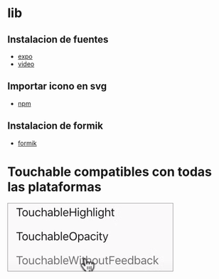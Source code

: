 # lib

## Instalacion de fuentes

- [expo](https://docs.expo.dev/versions/latest/sdk/font/#are-you-using-this-library-in-a)
- [video](https://www.youtube.com/watch?v=25pG-T7jbGM)

## Importar icono en svg

- [npm](https://www.npmjs.com/package/react-native-svg-transformer)

## Instalacion de formik

- [formik](https://formik.org/docs/overview)

# Touchable compatibles con todas las plataformas

<img src="./assets/img/Touchable.png" alt="Touchables"/>